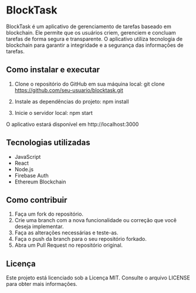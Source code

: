 # BlockTask

BlockTask é um aplicativo de gerenciamento de tarefas baseado em blockchain. Ele permite que os usuários criem, gerenciem e concluam tarefas de forma segura e transparente. O aplicativo utiliza tecnologia de blockchain para garantir a integridade e a segurança das informações de tarefas.

## Como instalar e executar

1. Clone o repositório do GitHub em sua máquina local:
   git clone https://github.com/seu-usuario/blocktask.git

2. Instale as dependências do projeto:
   npm install

3. Inicie o servidor local:
   npm start

O aplicativo estará disponível em http://localhost:3000

## Tecnologias utilizadas

- JavaScript
- React
- Node.js
- Firebase Auth
- Ethereum Blockchain

## Como contribuir

1. Faça um fork do repositório.
2. Crie uma branch com a nova funcionalidade ou correção que você deseja implementar.
3. Faça as alterações necessárias e teste-as.
4. Faça o push da branch para o seu repositório forkado.
5. Abra um Pull Request no repositório original.

## Licença

Este projeto está licenciado sob a Licença MIT. Consulte o arquivo LICENSE para obter mais informações.
